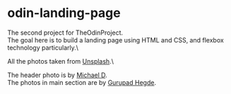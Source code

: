 # odin-landing-page

The second project for TheOdinProject.\
The goal here is to build a landing page using HTML and CSS, and flexbox technology particularly.\

All the photos taken from [Unsplash](https://unsplash.com/photos/rnKqWvO80Y4?utm_source=unsplash&utm_medium=referral&utm_content=creditCopyText).\

The header photo is by [Michael D](https://unsplash.com/@alienaperture?utm_source=unsplash&utm_medium=referral&utm_content=creditCopyText).\
The photos in main section are by [Gurupad Hegde](https://unsplash.com/@gshguru?utm_source=unsplash&utm_medium=referral&utm_content=creditCopyText).